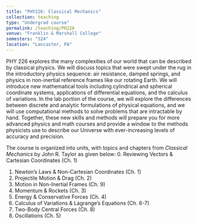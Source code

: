 ```yaml
---
title: "PHY226: Classical Mechanics"
collection: teaching
type: "Undergrad course"
permalink: /teaching/PH226
venue: "Franklin & Marshall College"
semesters: "S24"
location: "Lancaster, PA"
---
```


<!--
[<img src="../images/phy226-header.png" alt='Newton, Lagrange, Hamilton, and Johnson'>](https://xkcd.com/2240/)
-->


PHY 226 explores the many complexities of our world that can be described by classical physics. We will discuss topics that were swept under the rug in the introductory physics sequence: air resistance, damped springs, and physics in non-inertial reference frames like our rotating Earth. We will introduce new mathematical tools including cylindrical and spherical coordinate systems, applications of differential equations, and the calculus of variations. In the lab portion of the course, we will explore the differences between discrete and analytic formulations of physical equations, and we will use computational methods to solve problems that are intractable by hand. Together, these new skills and methods will prepare you for more advanced physics and math courses and provide a window to the methods physicists use to describe our Universe with ever-increasing levels of accuracy and precision. 

The course is organized into units, with topics and chapters from *Classical Mechanics* by John R. Taylor as given below: 
0.	Reviewing Vectors & Cartesian Coordinates (Ch. 1)
1.	Newton’s Laws & Non-Cartesian Coordinates (Ch. 1)
2.	Projectile Motion & Drag (Ch. 2)
3.	Motion in Non-Inertial Frames (Ch. 9)
4.	Momentum & Rockets (Ch. 3)
5.	Energy & Conservative Forces (Ch. 4)
6.	Calculus of Variations & Lagrange’s Equations (Ch. 6-7)
7.	Two-Body Central Forces (Ch. 8)
8.	Oscillations (Ch. 5)


